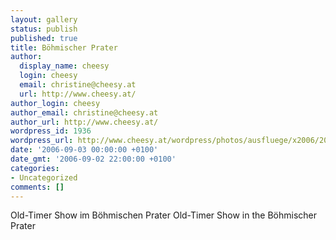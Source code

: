 ```yaml
---
layout: gallery
status: publish
published: true
title: Böhmischer Prater
author:
  display_name: cheesy
  login: cheesy
  email: christine@cheesy.at
  url: http://www.cheesy.at/
author_login: cheesy
author_email: christine@cheesy.at
author_url: http://www.cheesy.at/
wordpress_id: 1936
wordpress_url: http://www.cheesy.at/wordpress/photos/ausfluege/x2006/2006-09-03/
date: '2006-09-03 00:00:00 +0100'
date_gmt: '2006-09-02 22:00:00 +0100'
categories:
- Uncategorized
comments: []
---
```

<!--:de-->Old-Timer Show im Böhmischen Prater
<!--:--><!--:en-->Old-Timer Show in the Böhmischer Prater
<!--:-->
